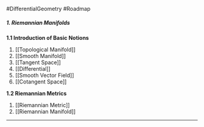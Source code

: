 #DifferentialGeometry #Roadmap 

##### 1. Riemannian Manifolds

**1.1 Introduction of Basic Notions**
1. [[Topological Manifold]]
2. [[Smooth Manifold]]
3. [[Tangent Space]]
4. [[Differential]]
5. [[Smooth Vector Field]]
6. [[Cotangent Space]]

**1.2 Riemannian Metrics**
1. [[Riemannian Metric]]
2. [[Riemannian Manifold]]
---